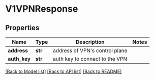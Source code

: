 # V1VPNResponse

## Properties
Name | Type | Description | Notes
------------ | ------------- | ------------- | -------------
**address** | **str** | address of VPN&#39;s control plane | 
**auth_key** | **str** | auth key to connect to the VPN | 

[[Back to Model list]](../README.md#documentation-for-models) [[Back to API list]](../README.md#documentation-for-api-endpoints) [[Back to README]](../README.md)


